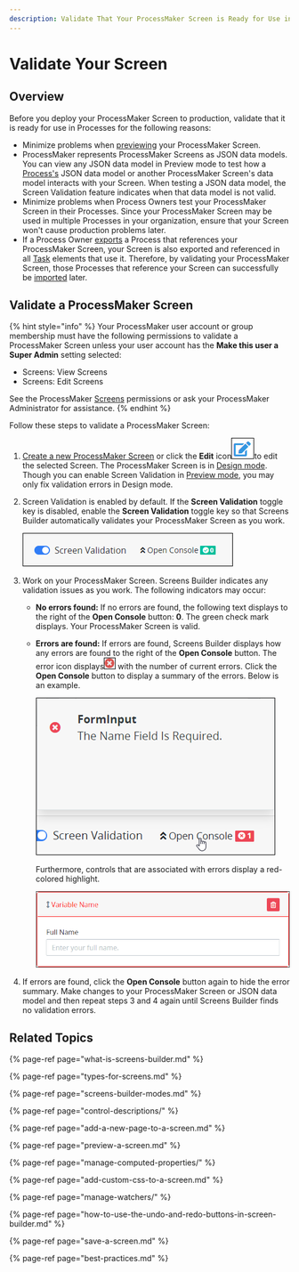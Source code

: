 ```yaml
---
description: Validate That Your ProcessMaker Screen is Ready for Use in Processes.
---
```


# Validate Your Screen

## Overview

Before you deploy your ProcessMaker Screen to production, validate that it is ready for use in Processes for the following reasons:

* Minimize problems when [previewing](preview-a-screen.md) your ProcessMaker Screen.
* ProcessMaker represents ProcessMaker Screens as JSON data models. You can view any JSON data model in Preview mode to test how a [Process's](../../viewing-processes/what-is-a-process.md) JSON data model or another ProcessMaker Screen's data model interacts with your Screen. When testing a JSON data model, the Screen Validation feature indicates when that data model is not valid.
* Minimize problems when Process Owners test your ProcessMaker Screen in their Processes. Since your ProcessMaker Screen may be used in multiple Processes in your organization, ensure that your Screen won't cause production problems later.
* If a Process Owner [exports](../../viewing-processes/view-the-list-of-processes/export-a-bpmn-compliant-process.md) a Process that references your ProcessMaker Screen, your Screen is also exported and referenced in all [Task](../../process-design/model-your-process/process-modeling-element-descriptions.md#task) elements that use it. Therefore, by validating your ProcessMaker Screen, those Processes that reference your Screen can successfully be [imported](../../viewing-processes/view-the-list-of-processes/import-a-bpmn-compliant-process.md) later.

## Validate a ProcessMaker Screen

{% hint style="info" %}
Your ProcessMaker user account or group membership must have the following permissions to validate a ProcessMaker Screen unless your user account has the **Make this user a Super Admin** setting selected:

* Screens: View Screens
* Screens: Edit Screens

See the ProcessMaker [Screens](../../../processmaker-administration/permission-descriptions-for-users-and-groups.md#screens) permissions or ask your ProcessMaker Administrator for assistance.
{% endhint %}

Follow these steps to validate a ProcessMaker Screen:

1. [Create a new ProcessMaker Screen](../manage-forms/create-a-new-form.md) or click the **Edit** icon![](../../../.gitbook/assets/edit-icon.png)to edit the selected Screen. The ProcessMaker Screen is in [Design mode](screens-builder-modes.md#editor-mode). Though you can enable Screen Validation in [Preview mode](screens-builder-modes.md#preview-mode), you may only fix validation errors in Design mode.
2. Screen Validation is enabled by default. If the **Screen Validation** toggle key is disabled, enable the **Screen Validation** toggle key so that Screens Builder automatically validates your ProcessMaker Screen as you work.  

   ![](../../../.gitbook/assets/screen-validation-indicator-screens-builder-processes.png)

3. Work on your ProcessMaker Screen. Screens Builder indicates any validation issues as you work. The following indicators may occur:
   * **No errors found:** If no errors are found, the following text displays to the right of the **Open Console** button: **0**. The green check mark displays. Your ProcessMaker Screen is valid.
   * **Errors are found:** If errors are found, Screens Builder displays how any errors are found to the right of the **Open Console** button. The error icon displays![](../../../.gitbook/assets/validate-bpmn-problems-errors-process-modeler-processes.png) with the number of current errors. Click the **Open Console** button to display a summary of the errors. Below is an example.  

     ![](../../../.gitbook/assets/screen-validation-error-screens-builder-processes.png)

     Furthermore, controls that are associated with errors display a red-colored highlight.  

     ![](../../../.gitbook/assets/screen-validation-error-message-screens-builder-processes.png)
4. If errors are found, click the **Open Console** button again to hide the error summary. Make changes to your ProcessMaker Screen or JSON data model and then repeat steps 3 and 4 again until Screens Builder finds no validation errors.

## Related Topics

{% page-ref page="what-is-screens-builder.md" %}

{% page-ref page="types-for-screens.md" %}

{% page-ref page="screens-builder-modes.md" %}

{% page-ref page="control-descriptions/" %}

{% page-ref page="add-a-new-page-to-a-screen.md" %}

{% page-ref page="preview-a-screen.md" %}

{% page-ref page="manage-computed-properties/" %}

{% page-ref page="add-custom-css-to-a-screen.md" %}

{% page-ref page="manage-watchers/" %}

{% page-ref page="how-to-use-the-undo-and-redo-buttons-in-screen-builder.md" %}

{% page-ref page="save-a-screen.md" %}

{% page-ref page="best-practices.md" %}



